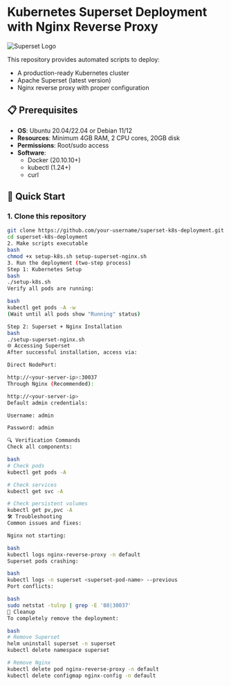 # Kubernetes Superset Deployment with Nginx Reverse Proxy

![Superset Logo](https://superset.apache.org/img/superset-logo-horiz-apache.svg)

This repository provides automated scripts to deploy:
- A production-ready Kubernetes cluster
- Apache Superset (latest version)
- Nginx reverse proxy with proper configuration

## 📋 Prerequisites

- **OS**: Ubuntu 20.04/22.04 or Debian 11/12
- **Resources**: Minimum 4GB RAM, 2 CPU cores, 20GB disk
- **Permissions**: Root/sudo access
- **Software**:
  - Docker (20.10.10+)
  - kubectl (1.24+)
  - curl

## 🚀 Quick Start

### 1. Clone this repository
```bash
git clone https://github.com/your-username/superset-k8s-deployment.git
cd superset-k8s-deployment
2. Make scripts executable
bash
chmod +x setup-k8s.sh setup-superset-nginx.sh
3. Run the deployment (two-step process)
Step 1: Kubernetes Setup
bash
./setup-k8s.sh
Verify all pods are running:

bash
kubectl get pods -A -w
(Wait until all pods show "Running" status)

Step 2: Superset + Nginx Installation
bash
./setup-superset-nginx.sh
🌐 Accessing Superset
After successful installation, access via:

Direct NodePort:

http://<your-server-ip>:30037
Through Nginx (Recommended):

http://<your-server-ip>
Default admin credentials:

Username: admin

Password: admin

🔍 Verification Commands
Check all components:

bash
# Check pods
kubectl get pods -A

# Check services
kubectl get svc -A

# Check persistent volumes
kubectl get pv,pvc -A
🛠️ Troubleshooting
Common issues and fixes:

Nginx not starting:

bash
kubectl logs nginx-reverse-proxy -n default
Superset pods crashing:

bash
kubectl logs -n superset <superset-pod-name> --previous
Port conflicts:

bash
sudo netstat -tulnp | grep -E '80|30037'
🧹 Cleanup
To completely remove the deployment:

bash
# Remove Superset
helm uninstall superset -n superset
kubectl delete namespace superset

# Remove Nginx
kubectl delete pod nginx-reverse-proxy -n default
kubectl delete configmap nginx-config -n default
